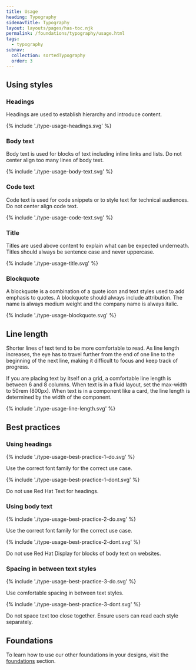 ```yaml
---
title: Usage
heading: Typography
sidenavTitle: Typography
layout: layouts/pages/has-toc.njk
permalink: /foundations/typography/usage.html
tags:
  - typography
subnav:
  collection: sortedTypography
  order: 3
---
```


## Using styles

### Headings

Headings are used to establish hierarchy and introduce content.

<uxdot-example width-adjustment="367px">
  {% include './type-usage-headings.svg' %}
</uxdot-example>

### Body text

Body text is used for blocks of text including inline links and lists. Do not
center align too many lines of body text.

<uxdot-example width-adjustment="668px">
  {% include './type-usage-body-text.svg' %}
</uxdot-example>

### Code text

Code text is used for code snippets or to style text for technical audiences. Do
not center align code text.

<uxdot-example width-adjustment="317px">
  {% include './type-usage-code-text.svg' %}
</uxdot-example>

### Title

Titles are used above content to explain what can be expected underneath. Titles
should always be sentence case and never uppercase.

<uxdot-example width-adjustment="247px">
  {% include './type-usage-title.svg' %}
</uxdot-example>

### Blockquote

A blockquote is a combination of a quote icon and text styles used to add
emphasis to quotes. A blockquote should always include attribution. The name is
always medium weight and the company name is always italic.


<uxdot-example width-adjustment="422px">
  {% include './type-usage-blockquote.svg' %}
</uxdot-example>

## Line length

Shorter lines of text tend to be more comfortable to read. As line length
increases, the eye has to travel further from the end of one line to the
beginning of the next line, making it difficult to focus and keep track of
progress.

If you are placing text by itself on a grid, a comfortable line length is
between 6 and 8 columns. When text is in a fluid layout, set the max-width to
50rem (800px). When text is in a component like a card, the line length is
determined by the width of the component.

<uxdot-example color-palette="lightest" width-adjustment="1012px">
  {% include './type-usage-line-length.svg' %}
</uxdot-example>

## Best practices

### Using headings

<div class="grid sm-two-columns">
  <uxdot-best-practice variant="do">
    <uxdot-example color-palette="lightest" width-adjustment="418px" slot="image">{% include './type-usage-best-practice-1-do.svg' %}</uxdot-example>
    <p>Use the correct font family for the correct use case.</p>
  </uxdot-best-practice>
  <uxdot-best-practice variant="dont">
    <uxdot-example color-palette="lightest" width-adjustment="418px" slot="image">{% include './type-usage-best-practice-1-dont.svg' %}</uxdot-example>
    <p>Do not use Red Hat Text for headings.</p>
  </uxdot-best-practice>
</div>

### Using body text

<div class="grid sm-two-columns">
  <uxdot-best-practice variant="do">
    <uxdot-example color-palette="lightest" width-adjustment="418px" slot="image">{% include './type-usage-best-practice-2-do.svg' %}</uxdot-example>
    <p>Use the correct font family for the correct use case.</p>
  </uxdot-best-practice>
  <uxdot-best-practice variant="dont">
    <uxdot-example color-palette="lightest" width-adjustment="418px" slot="image">{% include './type-usage-best-practice-2-dont.svg' %}</uxdot-example>
    <p>Do not use Red Hat Display for blocks of body text on websites.</p>
  </uxdot-best-practice>
</div>

### Spacing in between text styles

<div class="grid sm-two-columns">
  <uxdot-best-practice variant="do">
    <uxdot-example color-palette="lightest" width-adjustment="418px" slot="image">{% include './type-usage-best-practice-3-do.svg' %}</uxdot-example>
    <p>Use comfortable spacing in between text styles.</p>
  </uxdot-best-practice>
  <uxdot-best-practice variant="dont">
    <uxdot-example color-palette="lightest" width-adjustment="418px" slot="image">{% include './type-usage-best-practice-3-dont.svg' %}</uxdot-example>
    <p>Do not space text too close together. Ensure users can read each style separately.</p>
  </uxdot-best-practice>
</div>

<uxdot-feedback>
  <h2>Foundations</h2>
  <p>To learn how to use our other foundations in your designs, visit the <a href="/foundations">foundations</a> section.</p>
</uxdot-feedback>
